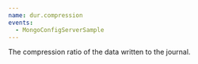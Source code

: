 ```yaml
---
name: dur.compression
events:
  - MongoConfigServerSample
---
```


The compression ratio of the data written to the journal.
